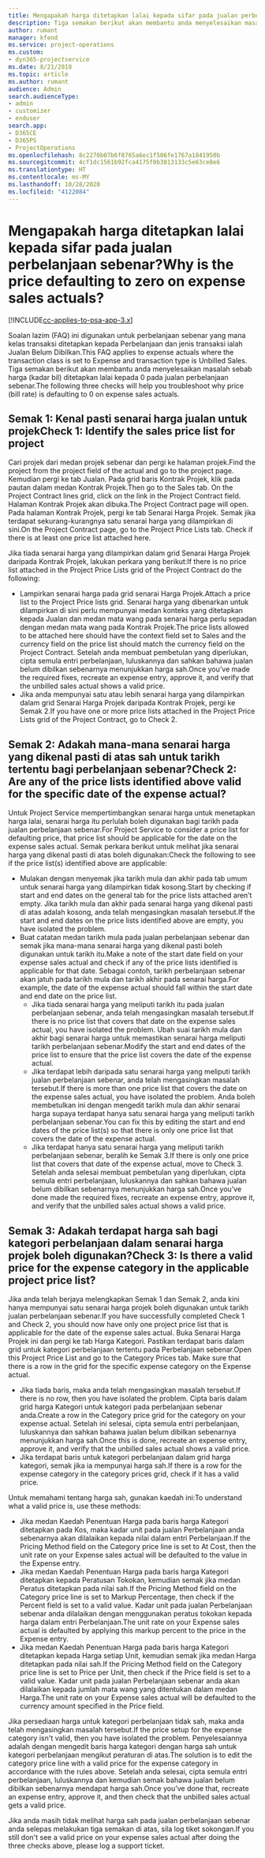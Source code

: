 ```yaml
---
title: Mengapakah harga ditetapkan lalai kepada sifar pada jualan perbelanjaan sebenar?
description: Tiga semakan berikut akan membantu anda menyelesaikan masalah sebab harga ditetapkan lalai kepada 0 pada jualan perbelanjaan sebenar.
author: rumant
manager: kfend
ms.service: project-operations
ms.custom:
- dyn365-projectservice
ms.date: 8/21/2018
ms.topic: article
ms.author: rumant
audience: Admin
search.audienceType:
- admin
- customizer
- enduser
search.app:
- D365CE
- D365PS
- ProjectOperations
ms.openlocfilehash: 8c2270b07b6f8765a6ec1f506fe1767a1841950b
ms.sourcegitcommit: 4cf1dc1561b92fca4175f0b3813133c5e63ce8e6
ms.translationtype: HT
ms.contentlocale: ms-MY
ms.lasthandoff: 10/28/2020
ms.locfileid: "4122084"
---
```

# <a name="why-is-the-price-defaulting-to-zero-on-expense-sales-actuals"></a><span data-ttu-id="c1544-103">Mengapakah harga ditetapkan lalai kepada sifar pada jualan perbelanjaan sebenar?</span><span class="sxs-lookup"><span data-stu-id="c1544-103">Why is the price defaulting to zero on expense sales actuals?</span></span>

[!INCLUDE[cc-applies-to-psa-app-3.x](../includes/cc-applies-to-psa-app-3x.md)]

<span data-ttu-id="c1544-104">Soalan lazim (FAQ) ini digunakan untuk perbelanjaan sebenar yang mana kelas transaksi ditetapkan kepada Perbelanjaan dan jenis transaksi ialah Jualan Belum Dibilkan.</span><span class="sxs-lookup"><span data-stu-id="c1544-104">This FAQ applies to expense actuals where the transaction class is set to Expense and transaction type is Unbilled Sales.</span></span> <span data-ttu-id="c1544-105">Tiga semakan berikut akan membantu anda menyelesaikan masalah sebab harga (kadar bil) ditetapkan lalai kepada 0 pada jualan perbelanjaan sebenar.</span><span class="sxs-lookup"><span data-stu-id="c1544-105">The following three checks will help you troubleshoot why price (bill rate) is defaulting to 0 on expense sales actuals.</span></span>

## <a name="check-1-identify-the-sales-price-list-for-project"></a><span data-ttu-id="c1544-106">Semak 1: Kenal pasti senarai harga jualan untuk projek</span><span class="sxs-lookup"><span data-stu-id="c1544-106">Check 1: Identify the sales price list for project</span></span>

<span data-ttu-id="c1544-107">Cari projek dari medan projek sebenar dan pergi ke halaman projek.</span><span class="sxs-lookup"><span data-stu-id="c1544-107">Find the project from the project field of the actual and go to the project page.</span></span> <span data-ttu-id="c1544-108">Kemudian pergi ke tab Jualan. Pada grid baris Kontrak Projek, klik pada pautan dalam medan Kontrak Projek.</span><span class="sxs-lookup"><span data-stu-id="c1544-108">Then go to the Sales tab. On the Project Contract lines grid, click on the link in the Project Contract field.</span></span> <span data-ttu-id="c1544-109">Halaman Kontrak Projek akan dibuka.</span><span class="sxs-lookup"><span data-stu-id="c1544-109">The Project Contract page will open.</span></span> <span data-ttu-id="c1544-110">Pada halaman Kontrak Projek, pergi ke tab Senarai Harga Projek. Semak jika terdapat sekurang-kurangnya satu senarai harga yang dilampirkan di sini.</span><span class="sxs-lookup"><span data-stu-id="c1544-110">On the Project Contract page, go to the Project Price Lists tab. Check if there is at least one price list attached here.</span></span>

<span data-ttu-id="c1544-111">Jika tiada senarai harga yang dilampirkan dalam grid Senarai Harga Projek daripada Kontrak Projek, lakukan perkara yang berikut:</span><span class="sxs-lookup"><span data-stu-id="c1544-111">If there is no price list attached in the Project Price Lists grid of the Project Contract do the following:</span></span>

- <span data-ttu-id="c1544-112">Lampirkan senarai harga pada grid senarai Harga Projek.</span><span class="sxs-lookup"><span data-stu-id="c1544-112">Attach a price list to the Project Price lists grid.</span></span> <span data-ttu-id="c1544-113">Senarai harga yang dibenarkan untuk dilampirkan di sini perlu mempunyai medan konteks yang ditetapkan kepada Jualan dan medan mata wang pada senarai harga perlu sepadan dengan medan mata wang pada Kontrak Projek.</span><span class="sxs-lookup"><span data-stu-id="c1544-113">The price lists allowed to be attached here should have the context field set to Sales and the currency field on the price list should match the currency field on the Project Contract.</span></span> <span data-ttu-id="c1544-114">Setelah anda membuat pembetulan yang diperlukan, cipta semula entri perbelanjaan, luluskannya dan sahkan bahawa jualan belum dibilkan sebenarnya menunjukkan harga sah.</span><span class="sxs-lookup"><span data-stu-id="c1544-114">Once you’ve made the required fixes, recreate an expense entry, approve it, and verify that the unbilled sales actual shows a valid price.</span></span>
- <span data-ttu-id="c1544-115">Jika anda mempunyai satu atau lebih senarai harga yang dilampirkan dalam grid Senarai Harga Projek daripada Kontrak Projek, pergi ke Semak 2.</span><span class="sxs-lookup"><span data-stu-id="c1544-115">If you have one or more price lists attached in the Project Price Lists grid of the Project Contract, go to Check 2.</span></span>

## <a name="check-2-are-any-of-the-price-lists-identified-above-valid-for-the-specific-date-of-the-expense-actual"></a><span data-ttu-id="c1544-116">Semak 2: Adakah mana-mana senarai harga yang dikenal pasti di atas sah untuk tarikh tertentu bagi perbelanjaan sebenar?</span><span class="sxs-lookup"><span data-stu-id="c1544-116">Check 2: Are any of the price lists identified above valid for the specific date of the expense actual?</span></span>

<span data-ttu-id="c1544-117">Untuk Project Service mempertimbangkan senarai harga untuk menetapkan harga lalai, senarai harga itu perlulah boleh digunakan bagi tarikh pada jualan perbelanjaan sebenar.</span><span class="sxs-lookup"><span data-stu-id="c1544-117">For Project Service to consider a price list for defaulting price, that price list should be applicable for the date on the expense sales actual.</span></span> <span data-ttu-id="c1544-118">Semak perkara berikut untuk melihat jika senarai harga yang dikenal pasti di atas boleh digunakan:</span><span class="sxs-lookup"><span data-stu-id="c1544-118">Check the following to see if the price list(s) identified above are applicable:</span></span>

- <span data-ttu-id="c1544-119">Mulakan dengan menyemak jika tarikh mula dan akhir pada tab umum untuk senarai harga yang dilampirkan tidak kosong.</span><span class="sxs-lookup"><span data-stu-id="c1544-119">Start by checking if start and end dates on the general tab for the price lists attached aren’t empty.</span></span> <span data-ttu-id="c1544-120">Jika tarikh mula dan akhir pada senarai harga yang dikenal pasti di atas adalah kosong, anda telah mengasingkan masalah tersebut.</span><span class="sxs-lookup"><span data-stu-id="c1544-120">If the start and end dates on the price lists identified above are empty, you have isolated the problem.</span></span> 
- <span data-ttu-id="c1544-121">Buat catatan medan tarikh mula pada jualan perbelanjaan sebenar dan semak jika mana-mana senarai harga yang dikenal pasti boleh digunakan untuk tarikh itu.</span><span class="sxs-lookup"><span data-stu-id="c1544-121">Make a note of the start date field on your expense sales actual and check if any of the price lists identified is applicable for that date.</span></span> <span data-ttu-id="c1544-122">Sebagai contoh, tarikh perbelanjaan sebenar akan jatuh pada tarikh mula dan tarikh akhir pada senarai harga.</span><span class="sxs-lookup"><span data-stu-id="c1544-122">For example, the date of the expense actual should fall within the start date and end date on the price list.</span></span> 
    - <span data-ttu-id="c1544-123">Jika tiada senarai harga yang meliputi tarikh itu pada jualan perbelanjaan sebenar, anda telah mengasingkan masalah tersebut.</span><span class="sxs-lookup"><span data-stu-id="c1544-123">If there is no price list that covers that date on the expense sales actual, you have isolated the problem.</span></span> <span data-ttu-id="c1544-124">Ubah suai tarikh mula dan akhir bagi senarai harga untuk memastikan senarai harga meliputi tarikh perbelanjaan sebenar.</span><span class="sxs-lookup"><span data-stu-id="c1544-124">Modify the start and end dates of the price list to ensure that the price list covers the date of the expense actual.</span></span> 
    - <span data-ttu-id="c1544-125">Jika terdapat lebih daripada satu senarai harga yang meliputi tarikh jualan perbelanjaan sebenar, anda telah mengasingkan masalah tersebut.</span><span class="sxs-lookup"><span data-stu-id="c1544-125">If there is more than one price list that covers the date on the expense sales actual, you have isolated the problem.</span></span> <span data-ttu-id="c1544-126">Anda boleh membetulkan ini dengan mengedit tarikh mula dan akhir senarai harga supaya terdapat hanya satu senarai harga yang meliputi tarikh perbelanjaan sebenar.</span><span class="sxs-lookup"><span data-stu-id="c1544-126">You can fix this by editing the start and end dates of the price list(s) so that there is only one price list that covers the date of the expense actual.</span></span> 
    - <span data-ttu-id="c1544-127">Jika terdapat hanya satu senarai harga yang meliputi tarikh perbelanjaan sebenar, beralih ke Semak 3.</span><span class="sxs-lookup"><span data-stu-id="c1544-127">If there is only one price list that covers that date of the expense actual, move to Check 3.</span></span>
<span data-ttu-id="c1544-128">Setelah anda selesai membuat pembetulan yang diperlukan, cipta semula entri perbelanjaan, luluskannya dan sahkan bahawa jualan belum dibilkan sebenarnya menunjukkan harga sah.</span><span class="sxs-lookup"><span data-stu-id="c1544-128">Once you’ve done made the required fixes, recreate an expense entry, approve it, and verify that the unbilled sales actual shows a valid price.</span></span>

## <a name="check-3-is-there-a-valid-price-for-the-expense-category-in-the-applicable-project-price-list"></a><span data-ttu-id="c1544-129">Semak 3: Adakah terdapat harga sah bagi kategori perbelanjaan dalam senarai harga projek boleh digunakan?</span><span class="sxs-lookup"><span data-stu-id="c1544-129">Check 3: Is there a valid price for the expense category in the applicable project price list?</span></span> 

<span data-ttu-id="c1544-130">Jika anda telah berjaya melengkapkan Semak 1 dan Semak 2, anda kini hanya mempunyai satu senarai harga projek boleh digunakan untuk tarikh jualan perbelanjaan sebenar.</span><span class="sxs-lookup"><span data-stu-id="c1544-130">If you have successfully completed Check 1 and Check 2, you should now have only one project price list that is applicable for the date of the expense sales actual.</span></span> <span data-ttu-id="c1544-131">Buka Senarai Harga Projek ini dan pergi ke tab Harga Kategori. Pastikan terdapat baris dalam grid untuk kategori perbelanjaan tertentu pada Perbelanjaan sebenar.</span><span class="sxs-lookup"><span data-stu-id="c1544-131">Open this Project Price List and go to the Category Prices tab. Make sure that there is a row in the grid for the specific expense category on the Expense actual.</span></span>
 
- <span data-ttu-id="c1544-132">Jika tiada baris, maka anda telah mengasingkan masalah tersebut.</span><span class="sxs-lookup"><span data-stu-id="c1544-132">If there is no row, then you have isolated the problem.</span></span> <span data-ttu-id="c1544-133">Cipta baris dalam grid harga Kategori untuk kategori pada perbelanjaan sebenar anda.</span><span class="sxs-lookup"><span data-stu-id="c1544-133">Create a row in the Category price grid for the category on your expense actual.</span></span> <span data-ttu-id="c1544-134">Setelah ini selesai, cipta semula entri perbelanjaan, luluskannya dan sahkan bahawa jualan belum dibilkan sebenarnya menunjukkan harga sah.</span><span class="sxs-lookup"><span data-stu-id="c1544-134">Once this is done, recreate an expense entry, approve it, and verify that the unbilled sales actual shows a valid price.</span></span> 
- <span data-ttu-id="c1544-135">Jika terdapat baris untuk kategori perbelanjaan dalam grid harga kategori, semak jika ia mempunyai harga sah.</span><span class="sxs-lookup"><span data-stu-id="c1544-135">If there is a row for the expense category in the category prices grid, check if it has a valid price.</span></span>

<span data-ttu-id="c1544-136">Untuk memahami tentang harga sah, gunakan kaedah ini:</span><span class="sxs-lookup"><span data-stu-id="c1544-136">To understand what a valid price is, use these methods:</span></span>

- <span data-ttu-id="c1544-137">Jika medan Kaedah Penentuan Harga pada baris harga Kategori ditetapkan pada Kos, maka kadar unit pada jualan Perbelanjaan anda sebenarnya akan dilalaikan kepada nilai dalam entri Perbelanjaan.</span><span class="sxs-lookup"><span data-stu-id="c1544-137">If the Pricing Method field on the Category price line is set to At Cost, then the unit rate on your Expense sales actual will be defaulted to the value in the Expense entry.</span></span>
- <span data-ttu-id="c1544-138">Jika medan Kaedah Penentuan Harga pada baris harga Kategori ditetapkan kepada Peratusan Tokokan, kemudian semak jika medan Peratus ditetapkan pada nilai sah.</span><span class="sxs-lookup"><span data-stu-id="c1544-138">If the Pricing Method field on the Category price line is set to Markup Percentage, then check if the Percent field is set to a valid value.</span></span> <span data-ttu-id="c1544-139">Kadar unit pada jualan Perbelanjaan sebenar anda dilalaikan dengan menggunakan peratus tokokan kepada harga dalam entri Perbelanjaan.</span><span class="sxs-lookup"><span data-stu-id="c1544-139">The unit rate on your Expense sales actual is defaulted by applying this markup percent to the price in the Expense entry.</span></span>
- <span data-ttu-id="c1544-140">Jika medan Kaedah Penentuan Harga pada baris harga Kategori ditetapkan kepada Harga setiap Unit, kemudian semak jika medan Harga ditetapkan pada nilai sah.</span><span class="sxs-lookup"><span data-stu-id="c1544-140">If the Pricing Method field on the Category price line is set to Price per Unit, then check if the Price field is set to a valid value.</span></span> <span data-ttu-id="c1544-141">Kadar unit pada jualan Perbelanjaan sebenar anda akan dilalaikan kepada jumlah mata wang yang ditentukan dalam medan Harga.</span><span class="sxs-lookup"><span data-stu-id="c1544-141">The unit rate on your Expense sales actual will be defaulted to the currency amount specified in the Price field.</span></span>

<span data-ttu-id="c1544-142">Jika persediaan harga untuk kategori perbelanjaan tidak sah, maka anda telah mengasingkan masalah tersebut.</span><span class="sxs-lookup"><span data-stu-id="c1544-142">If the price setup for the expense category isn't valid, then you have isolated the problem.</span></span> <span data-ttu-id="c1544-143">Penyelesaiannya adalah dengan mengedit baris harga kategori dengan harga sah untuk kategori perbelanjaan mengikut peraturan di atas.</span><span class="sxs-lookup"><span data-stu-id="c1544-143">The solution is to edit the category price line with a valid price for the expense category in accordance with the rules above.</span></span> <span data-ttu-id="c1544-144">Setelah anda selesai, cipta semula entri perbelanjaan, luluskannya dan kemudian semak bahawa jualan belum dibilkan sebenarnya mendapat harga sah.</span><span class="sxs-lookup"><span data-stu-id="c1544-144">Once you’ve done that, recreate an expense entry, approve it, and then check that the unbilled sales actual gets a valid price.</span></span>

<span data-ttu-id="c1544-145">Jika anda masih tidak melihat harga sah pada jualan perbelanjaan sebenar anda selepas melakukan tiga semakan di atas, sila log tiket sokongan.</span><span class="sxs-lookup"><span data-stu-id="c1544-145">If you still don't see a valid price on your expense sales actual after doing the three checks above, please log a support ticket.</span></span>


